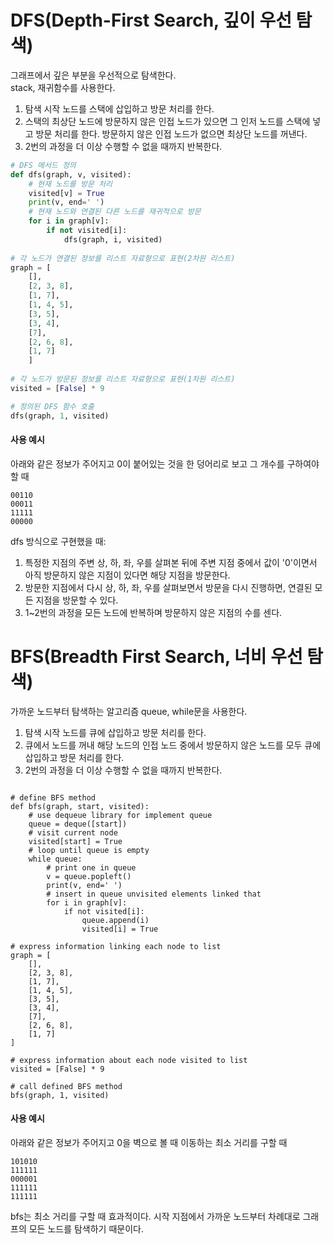# DFS(Depth-First Search, 깊이 우선 탐색)  

그래프에서 깊은 부분을 우선적으로 탐색한다.  
stack, 재귀함수를 사용한다.  

1. 탐색 시작 노드를 스택에 삽입하고 방문 처리를 한다.  
2. 스택의 최상단 노드에 방문하지 않은 인접 노드가 있으면 그 인저 노드를 스택에 넣고 방문 처리를 한다. 방문하지 않은 인접 노드가 없으면 최상단 노드를 꺼낸다.  
3. 2번의 과정을 더 이상 수행할 수 없을 때까지 반복한다. 

```python
# DFS 메서드 정의  
def dfs(graph, v, visited):
    # 현재 노드를 방문 처리  
    visited[v] = True
    print(v, end=' ')
    # 현재 노드와 연결된 다른 노드를 재귀적으로 방문 
    for i in graph[v]:
        if not visited[i]:
            dfs(graph, i, visited)
            
# 각 노드가 연결된 정보를 리스트 자료형으로 표현(2차원 리스트) 
graph = [
    [],
    [2, 3, 8],
    [1, 7],
    [1, 4, 5],
    [3, 5],
    [3, 4],
    [7],
    [2, 6, 8],
    [1, 7]
    ]
    
# 각 노드가 방문된 정보를 리스트 자료형으로 표현(1차원 리스트)  
visited = [False] * 9

# 정의된 DFS 함수 호출  
dfs(graph, 1, visited)
```
#### 사용 예시  
아래와 같은 정보가 주어지고 0이 붙어있는 것을 한 덩어리로 보고 그 개수를 구하여야 할 때  
```
00110
00011
11111
00000
```
dfs 방식으로 구현했을 때:  
1. 특정한 지점의 주변 상, 하, 좌, 우를 살펴본 뒤에 주변 지점 중에서 값이 '0'이면서 아직 방문하지 않은 지점이 있다면 해당 지점을 방문한다.
2. 방문한 지점에서 다시 상, 하, 좌, 우를 살펴보면서 방문을 다시 진행하면, 연결된 모든 지점을 방문할 수 있다.  
3. 1~2번의 과정을 모든 노드에 반복하며 방문하지 않은 지점의 수를 센다.  


# BFS(Breadth First Search, 너비 우선 탐색)  

가까운 노드부터 탐색하는 알고리즘
queue, while문을 사용한다.

1. 탐색 시작 노드를 큐에 삽입하고 방문 처리를 한다.  
2. 큐에서 노드를 꺼내 해당 노드의 인접 노드 중에서 방문하지 않은 노드를 모두 큐에 삽입하고 방문 처리를 한다.  
3. 2번의 과정을 더 이상 수행할 수 없을 때까지 반복한다. 


```pythonfrom collections import deque

# define BFS method
def bfs(graph, start, visited):
    # use dequeue library for implement queue
    queue = deque([start])
    # visit current node 
    visited[start] = True
    # loop until queue is empty 
    while queue:
        # print one in queue
        v = queue.popleft()
        print(v, end=' ')
        # insert in queue unvisited elements linked that
        for i in graph[v]:
            if not visited[i]:
                queue.append(i)
                visited[i] = True

# express information linking each node to list
graph = [
    [],
    [2, 3, 8],
    [1, 7],
    [1, 4, 5],
    [3, 5],
    [3, 4],
    [7],
    [2, 6, 8],
    [1, 7]
]

# express information about each node visited to list
visited = [False] * 9

# call defined BFS method
bfs(graph, 1, visited)
```

#### 사용 예시  
아래와 같은 정보가 주어지고 0을 벽으로 볼 때 이동하는 최소 거리를 구할 때  
```
101010
111111
000001
111111
111111
```
bfs는 최소 거리를 구할 때 효과적이다. 시작 지점에서 가까운 노드부터 차례대로 그래프의 모든 노드를 탐색하기 때문이다. 


